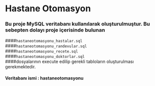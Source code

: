 # Hastane Otomasyon
### Bu proje MySQL veritabanı kullanılarak oluşturulmuştur. Bu sebepten dolayı proje içerisinde bulunan <br>
####`hastaneotomasyonu_hastalar.sql`<br>
####`hastaneotomasyonu_randevular.sql`<br>
####`hastaneotomasyonu_recete.sql`<br>
####`hastaneotomasyonu_doktorlar.sql`<br>
####dosyalarının execute edilip gerekli tabloların oluşturulması gerekmektedir.
#### Veritabanı ismi : **hastaneotomasyonu**
